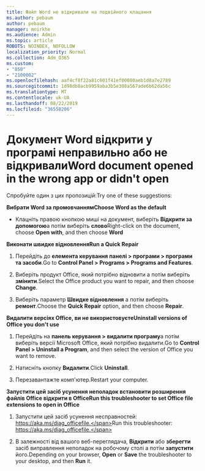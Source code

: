 ```yaml
---
title: Файл Word не відкривали на подвійного клацання
ms.author: pebaum
author: pebaum
manager: mnirkhe
ms.audience: Admin
ms.topic: article
ROBOTS: NOINDEX, NOFOLLOW
localization_priority: Normal
ms.collection: Adm_O365
ms.custom:
- "850"
- "2100002"
ms.openlocfilehash: aaf4cf8f22a81c601f41ef00080aeb1d8a7e2789
ms.sourcegitcommit: 1d98db8acb9959aba3b5e308a567ade6b62da56c
ms.translationtype: MT
ms.contentlocale: uk-UA
ms.lasthandoff: 08/22/2019
ms.locfileid: "36558206"
---
```

# <a name="word-document-opened-in-the-wrong-app-or-didnt-open"></a><span data-ttu-id="1fab6-102">Документ Word відкрити у програмі неправильно або не відкривали</span><span class="sxs-lookup"><span data-stu-id="1fab6-102">Word document opened in the wrong app or didn't open</span></span>

<span data-ttu-id="1fab6-103">Спробуйте один з цих пропозицій:</span><span class="sxs-lookup"><span data-stu-id="1fab6-103">Try one of these suggestions:</span></span>

<span data-ttu-id="1fab6-104">**Вибрати Word за промовчанням**</span><span class="sxs-lookup"><span data-stu-id="1fab6-104">**Choose Word as the default**</span></span>

- <span data-ttu-id="1fab6-105">Клацніть правою кнопкою миші на документ, виберіть **Відкрити за допомогою**а потім виберіть **слово**</span><span class="sxs-lookup"><span data-stu-id="1fab6-105">Right-click on the document, choose **Open with**, and then choose **Word**</span></span>

<span data-ttu-id="1fab6-106">**Виконати швидке відновлення**</span><span class="sxs-lookup"><span data-stu-id="1fab6-106">**Run a Quick Repair**</span></span>

1. <span data-ttu-id="1fab6-107">Перейдіть до **елемента керування панелі > програми > програми та засоби**.</span><span class="sxs-lookup"><span data-stu-id="1fab6-107">Go to **Control Panel > Programs > Programs and Features**.</span></span>

2. <span data-ttu-id="1fab6-108">Виберіть продукт Office, який потрібно відновити а потім виберіть **змінити**.</span><span class="sxs-lookup"><span data-stu-id="1fab6-108">Select the Office product you want to repair, and then choose **Change**.</span></span>

3. <span data-ttu-id="1fab6-109">Виберіть параметр **Швидке відновлення** а потім виберіть **ремонт**.</span><span class="sxs-lookup"><span data-stu-id="1fab6-109">Choose the **Quick Repair** option, and then choose **Repair**.</span></span>

<span data-ttu-id="1fab6-110">**Видалити версіях Office, ви не використовуєте**</span><span class="sxs-lookup"><span data-stu-id="1fab6-110">**Uninstall versions of Office you don't use**</span></span>

1. <span data-ttu-id="1fab6-111">Перейдіть на **панель керування > видалити програму**а потім виберіть версії Microsoft Office, який потрібно видалити.</span><span class="sxs-lookup"><span data-stu-id="1fab6-111">Go to **Control Panel > Uninstall a Program**, and then select the version of Office you want to remove.</span></span>

2. <span data-ttu-id="1fab6-112">Натисніть кнопку **Видалити**.</span><span class="sxs-lookup"><span data-stu-id="1fab6-112">Click **Uninstall**.</span></span>

3. <span data-ttu-id="1fab6-113">Перезавантажте комп'ютер.</span><span class="sxs-lookup"><span data-stu-id="1fab6-113">Restart your computer.</span></span>

<span data-ttu-id="1fab6-114">**Запустити цей засіб усунення неполадок встановити розширення файлів Office відкрити в Office**</span><span class="sxs-lookup"><span data-stu-id="1fab6-114">**Run this troubleshooter to set Office file extensions to open in Office**</span></span>

1. <span data-ttu-id="1fab6-115">Запустити цей засіб усунення несправностей: https://aka.ms/diag_officefile.</span><span class="sxs-lookup"><span data-stu-id="1fab6-115">Run this troubleshooter: https://aka.ms/diag_officefile.</span></span>

2. <span data-ttu-id="1fab6-116">В залежності від вашого веб-переглядача, **Відкрити** або **зберегти** засіб виправлення неполадок на робочому столі а потім **запустити** його.</span><span class="sxs-lookup"><span data-stu-id="1fab6-116">Depending on your browser, **Open** or **Save** the troubleshooter to your desktop, and then **Run** it.</span></span>
